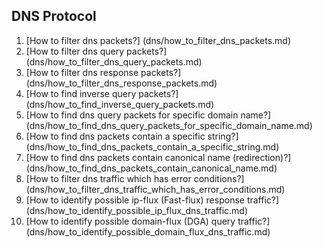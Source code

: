 ## DNS Protocol
1. [How to filter dns packets?]
(dns/how_to_filter_dns_packets.md)
2. [How to filter dns query packets?]
(dns/how_to_filter_dns_query_packets.md)
3. [How to filter dns response packets?]
(dns/how_to_filter_dns_response_packets.md)
4. [How to find inverse query packets?]
(dns/how_to_find_inverse_query_packets.md)
5. [How to find dns query packets for specific domain name?]
(dns/how_to_find_dns_query_packets_for_specific_domain_name.md)
6. [How to find dns packets contain a specific string?]
(dns/how_to_find_dns_packets_contain_a_specific_string.md)
7. [How to find dns packets contain canonical name (redirection)?]
(dns/how_to_find_dns_packets_contain_canonical_name.md)
8. [How to filter dns traffic which has error conditions?]
(dns/how_to_filter_dns_traffic_which_has_error_conditions.md)
9. [How to identify possible ip-flux (Fast-flux) response traffic?]
(dns/how_to_identify_possible_ip_flux_dns_traffic.md)
10. [How to identify possible domain-flux (DGA) query traffic?]
(dns/how_to_identify_possible_domain_flux_dns_traffic.md)

